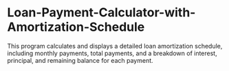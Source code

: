 # Loan-Payment-Calculator-with-Amortization-Schedule
This program calculates and displays a detailed loan amortization schedule, including monthly payments, total payments, and a breakdown of interest, principal, and remaining balance for each payment.
